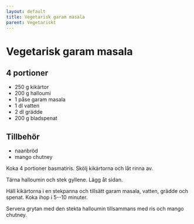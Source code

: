 ```yaml
---
layout: default
title: Vegetarisk garam masala
parent: Vegetariskt
---
```

# Vegetarisk garam masala

## 4 portioner

-   250 g kikärtor
-   200 g halloumi
-   1 påse garam masala
-   1 dl vatten
-   2 dl grädde
-   200 g bladspenat

## Tillbehör

-   naanbröd
-   mango chutney


Koka 4 portioner basmatiris. Skölj kikärtorna och låt rinna av.

Tärna halloumin och stek gyllene. Lägg åt sidan.

Häll kikärtorna i en stekpanna och tillsätt garam masala, vatten, grädde
och spenat. Koka ihop i 5--10 minuter.

Servera grytan med den stekta halloumin tillsammans med ris och mango
chutney.
